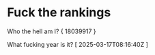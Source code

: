 # Fuck the rankings

Who the hell am I?
{ 18039917 }

What fucking year is it?
[ 2025-03-17T08:16:40Z ]
